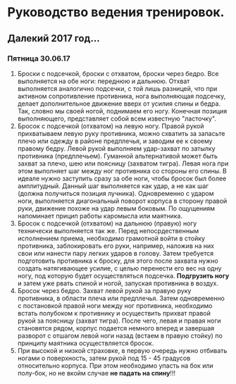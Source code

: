 # Руководство ведения тренировок.

## Далекий 2017 год...

### Пятница 30.06.17

1. Броски с подсечкой, броски с отхватом, броски через бедро. Все выполняется на обе ноги: переднюю и дальнюю.
Отхват выполняется аналогично подсечки, с той лишь разницей, что при активном сопротивление противника, нога выполняющая подсечку, делает дополнительное движение вверх от усилия спины и бедра. Так, словно мы своей ногой, поднимаем его ногу. Конечная позиция выполняющего, представляет собой всем известную "ласточку".
2. Бросок с подсечкой (отхватом) на левую ногу. Правой рукой прихватываем левую руку противника, можно схватить за запасьте плечо или одежду в районе предплечья, и заводим ее к своему правому бедру. Левой рукой выполняем удар-захват по затылку противника (предплечьем). Гуманной альтернативой может быть захват за плечо, шею или поясницу (захватом тигра). Левая нога при этом выполняет шаг между ног противника со стороны его спины. В идеале нужно заступить сразу за обе ноги, чтобы бросок был более амплитудный. Данный шаг выполняется как удар, а не как шаг (должна получиться позиция лучника). Одновременно с ударом ноги, выполняется диагональный поворот корпуса в сторону правой руки, движение похоже на удар левым боковым. По ощущениям напоминает прицип работы каромысла или маятника.
3. Бросок с подсечкой (отхватом) на дальнюю (правую) ногу технически выполняется так же. Перед непосрдественным исполнением приема, необходимо грамотной войти в стойку противника, заблокировать его руки, например, наложив на них свои или нанести пару легких ударов в голову. Затем требуется подготовить противника к броску, для этого после захвата нужно создать натягивающее усилие, с целью перенести его вес на одну ногу, под которую будет осуществляться подсечка. **Подгрузить ногу** и затем уже рвать спиной и ногой, запуская противника в воздух.
4. Бросок через бедро. Захват левой рукой за правую руку противника, в области плеча или предплечья. Затем одновременно с постановкой правой ноги между ног противника, необходимо встать полубоком к противнику и осуществить прихват правой рукой за поясницу (захват тигра). После чего, левая и правая ноги становятся рядом, корпус подается немного вперед и завершая разворот с отшагом левой ноги назад (встаем в правую стойку) по принципу маятника осуществляется бросок.
5. При высокой и низкой страховке, в первую очередь нужно отбивать ногами о поверхность, затем рукой под 15 - 45 градусов относительно корпуса. При этом необходимо упасть на бок или полу-бок, но не вкойм случае **не падать на спину**!!!
